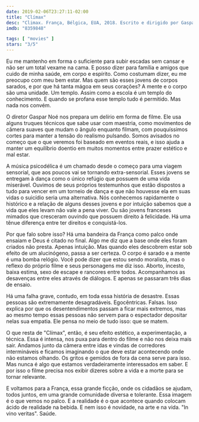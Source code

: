 ```yaml
---
date: 2019-02-06T23:27:11-02:00
title: "Clímax"
desc: "Climax. França, Bélgica, EUA, 2018. Escrito e dirigido por Gaspar Noé. Com vários dançarinos e Sofia Boutella."
imdb: "8359848"

tags: [ "movies" ]
stars: "3/5"
---
```

Eu me mantenho em forma o suficiente para subir escadas sem cansar e não ser um total vexame na cama. E posso dizer para família e amigos que cuido de minha saúde, em corpo e espírito. Como costumam dizer, eu me preocupo com meu bem estar. Mas quem são esses jovens de corpos sarados, e por que há tanta mágoa em seus corações? A mente e o corpo são uma unidade. Um templo. Assim como a escola é um templo do conhecimento. E quando se profana esse templo tudo é permitido. Mas nada nos convém.

O diretor Gaspar Noé nos prepara um delírio em forma de filme. Ele usa alguns truques técnicos que sabe usar com maestria, como movimentos de câmera suaves que mudam o ângulo enquanto filmam, com pouquíssimos cortes para manter a tensão do realismo pulsando. Somos avisados no começo que o que veremos foi baseado em eventos reais, e isso ajuda a manter um equilíbrio doentio em muitos momentos entre prazer estético e mal estar.

A música psicodélica é um chamado desde o começo para uma viagem sensorial, que aos poucos vai se tornando extra-sensorial. Esses jovens se entregam à dança como o único refúgio que possuem de uma vida miserável. Ouvimos de seus próprios testemunhos que estão dispostos a tudo para vencer em um torneio de dança e que não houvesse ela em suas vidas o suicídio seria uma alternativa. Nós conhecemos rapidamente o histórico e a relação de alguns desses jovens e por intuição sabemos que a vida que eles levam não vale a pena viver. Ou são jovens franceses mimados que cresceram ouvindo que possuem direito à felicidade. Há uma tênue diferença entre ter direitos e conquistá-los.

Por que falo sobre isso? Há uma bandeira da França como palco onde ensaiam e Deus é citado no final. Algo me diz que a base onde eles foram criados não presta. Apenas intuição. Mas quando eles descobrem estar sob efeito de um alucinógeno, passa a ser certeza. O corpo é sarado e a mente é uma bomba relógio. Você pode dizer que estou sendo moralista, mas o reflexo do próprio filme e seus personagens me diz isso. Aborto, incesto, baixa estima, sexo de escape e rancores entre todos. Acompanhamos as desavenças entre eles através de diálogos. E apenas se passaram três dias de ensaio.

Há uma falha grave, contudo, em toda essa história de desastre. Essas pessoas são extremamente desagradáveis. Egocêntricas. Falsas. Isso explica por que os desentendimentos passam a ficar mais extremos, mas ao mesmo tempo essas pessoas não servem para o espectador depositar nelas sua empatia. Ele pensa no meio de tudo isso: que se matem.

O que resta de "Clímax", então, é seu efeito estético, a experimentação, a técnica. Essa é intensa, nos puxa para dentro do filme e não nos deixa mais sair. Andamos junto da câmera entre idas e vindas de corredores intermináveis e ficamos imaginando o que deve estar acontecendo onde não estamos olhando. Os gritos e gemidos de fora da cena serve para isso. Mas nunca é algo que estamos verdadeiramente interessados em saber. E por isso o filme precisa nos exibir dizeres sobre a vida e a morte para se tornar relevante.

E voltamos para a França, essa grande ficção, onde os cidadãos se ajudam, todos juntos, em uma grande comunidade diversa e tolerante. Essa imagem é o que vemos no palco. E a realidade é o que acontece quando colocam ácido de realidade na bebida. E nem isso é novidade, na arte e na vida. "In vino veritas". Saúde.
